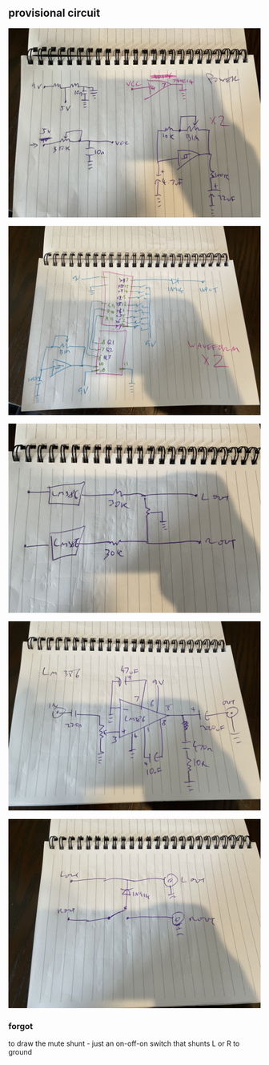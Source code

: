 ## provisional circuit

![](1.jpg)

![](2.jpg)

![](3.jpg)

![](4.jpg)

![](5.jpg)

### forgot

to draw the mute shunt - just an on-off-on switch that shunts L or R to ground
